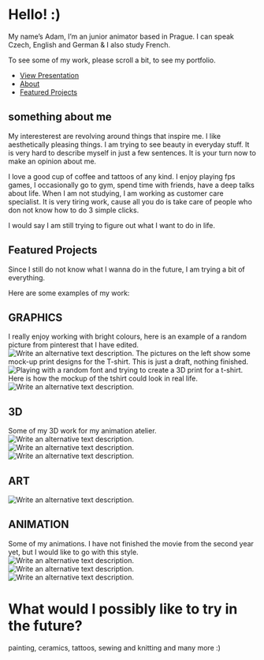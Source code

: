 # Hello! :)

My name’s Adam, I’m an junior animator based in Prague. I can speak Czech, English and German & I also study French.

To see some of my work, please scroll a bit, to see my portfolio.
<!-- This is a comment, only visible to the author: Add a link to your presentation. -->
<!-- Presentations do not need to be a PDF, you may link elsewhere, such as Figma, YouTube, etc. -->
<!-- Consider adding navigation to each section (About, Featured Projects, Notes, etc.) -->

- [View Presentation](#featured-projects)<!-- Add helpful hint as to what kind of file or destination is here. -->
- [About](#something-about-me)
- [Featured Projects](#featured-projects)

## something about me


My interesterest are revolving around things that inspire me. I like aesthetically pleasing things.
I am trying to see beauty in everyday stuff. It is very hard to describe myself in just a few sentences. 
It is your turn now to make an opinion about me.  
<!-- Consider including a headshot. We’re not designing, so keep the image width/height around 320px x 320px (square). Replace "surname" with your surname in the file name. -->

I love a good cup of coffee and tattoos of any kind. I enjoy playing fps games, I occasionally go to gym, spend time with friends, have a deep talks about life. When I am not studying, I am working as customer care specialist. It is very tiring work, cause all you do is take care of people who don not know how to do 3 simple clicks.

I would say I am still trying to figure out what I want to do in life. 

## Featured Projects
Since I still do not know what I wanna do in the future, I am trying a bit of everything. 

Here are some examples of my work:

## GRAPHICS
I really enjoy working with bright colours, here is an example of a random picture from pinterest that I have edited. 
![Write an alternative text description.](img/headss.png)
The pictures on the left show some mock-up print designs for the T-shirt. This is just a draft, nothing finished.  
![Playing with a random font and trying to create a 3D print for a t-shirt.](img/noidont.png)
Here is how the mockup of the tshirt could look in real life. 
![Write an alternative text description.](img/tričkadesign.png)


## 3D
Some of my 3D work for my animation atelier. 
![Write an alternative text description.](img/all.jpg)
![Write an alternative text description.](img/animace1.png)
![Write an alternative text description.](img/animace2.png)


## ART
![Write an alternative text description.](img/nude.jpeg)

## ANIMATION
Some of my animations. I have not finished the movie from the second year yet, but I would like to go with this style. 
![Write an alternative text description.](img/draftfire.gif)
![Write an alternative text description.](img/fire.gif)
![Write an alternative text description.](img/lightning2.gif)

# What would I possibly like to try in the future?
painting, ceramics, tattoos, sewing and knitting and many more :)



